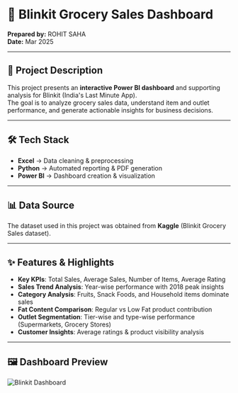# 🛒 Blinkit Grocery Sales Dashboard

**Prepared by:** ROHIT SAHA  
**Date:** Mar 2025  

---

## 📌 Project Description
This project presents an **interactive Power BI dashboard** and supporting analysis for Blinkit (India's Last Minute App).  
The goal is to analyze grocery sales data, understand item and outlet performance, and generate actionable insights for business decisions.  

---

## 🛠️ Tech Stack
- **Excel** → Data cleaning & preprocessing  
- **Python** → Automated reporting & PDF generation  
- **Power BI** → Dashboard creation & visualization  

---

## 📊 Data Source
The dataset used in this project was obtained from **Kaggle** (Blinkit Grocery Sales dataset).  

---

## ✨ Features & Highlights
- **Key KPIs**: Total Sales, Average Sales, Number of Items, Average Rating  
- **Sales Trend Analysis**: Year-wise performance with 2018 peak insights  
- **Category Analysis**: Fruits, Snack Foods, and Household items dominate sales  
- **Fat Content Comparison**: Regular vs Low Fat product contribution  
- **Outlet Segmentation**: Tier-wise and type-wise performance (Supermarkets, Grocery Stores)  
- **Customer Insights**: Average ratings & product visibility analysis  

---

## 🖼️ Dashboard Preview
![Blinkit Dashboard](312d7a8d-2649-4cda-b1fa-884aa500d33f.png)
